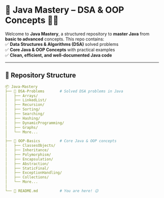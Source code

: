 # 📌 Java Mastery – DSA & OOP Concepts 🚀😍

Welcome to **Java Mastery**, a structured repository to **master Java** from **basic to advanced** concepts. This repo contains:  
✅ **Data Structures & Algorithms (DSA)** solved problems  
✅ **Core Java & OOP Concepts** with practical examples  
✅ **Clean, efficient, and well-documented Java code**

---

## 📂 Repository Structure  

```yaml
📦 Java-Mastery
├── 📁 DSA-Problems       # Solved DSA problems in Java
│   ├── Arrays/
│   ├── LinkedList/
│   ├── Recursion/
│   ├── Sorting/
│   ├── Searching/
│   ├── Hashing/
│   ├── DynamicProgramming/
│   ├── Graphs/
│   └── More...
│
├── 📁 OOP-Basics         # Core Java & OOP concepts
│   ├── ClassesObjects/
│   ├── Inheritance/
│   ├── Polymorphism/
│   ├── Encapsulation/
│   ├── Abstraction/
│   ├── StaticFinal/
│   ├── ExceptionHandling/
│   ├── Collections/
│   └── More...
│
└── 📜 README.md          # You are here! 😉
